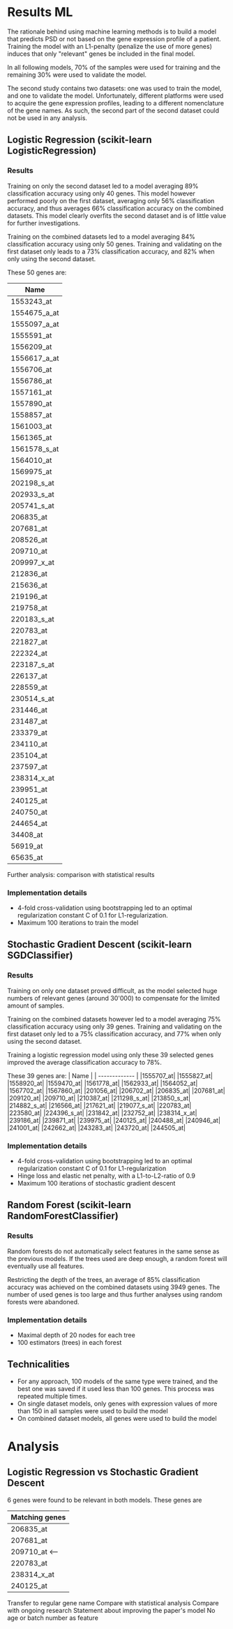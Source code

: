 
# Results ML

The rationale behind using machine learning methods is to build a model that predicts PSD or not based on the gene expression profile of a patient. Training the model with an L1-penalty (penalize the use of more genes) induces that only "relevant" genes be included in the final model.

In all following models, 70% of the samples were used for training and the remaining 30% were used to validate the model.

The second study contains two datasets: one was used to train the model, and one to validate the model. Unfortunately, different platforms were used to acquire the gene expression profiles, leading to a different nomenclature of the gene names. As such, the second part of the second dataset could not be used in any analysis.

## Logistic Regression (scikit-learn LogisticRegression)

### Results
Training on only the second dataset led to a model averaging 89% classification accuracy using only 40 genes. This model however performed poorly on the first dataset, averaging only 56% classification accuracy, and thus averages 66% classification accuracy on the combined datasets. This model clearly overfits the second dataset and is of little value for further investigations.

Training on the combined datasets led to a model averaging 84% classification accuracy using only 50 genes. Training and validating on the first dataset only leads to a 73% classification accuracy, and 82% when only using the second dataset.

These 50 genes are:

| Name | 
| ------------- |
|1553243_at|
|1554675_a_at|
|1555097_a_at|
|1555591_at|
|1556209_at|
|1556617_a_at|
|1556706_at|
|1556786_at|
|1557161_at|
|1557890_at|
|1558857_at|
|1561003_at|
|1561365_at|
|1561578_s_at|
|1564010_at|
|1569975_at|
|202198_s_at|
|202933_s_at|
|205741_s_at|
|206835_at|
|207681_at|
|208526_at|
|209710_at|
|209997_x_at|
|212836_at|
|215636_at|
|219196_at|
|219758_at|
|220183_s_at|
|220783_at|
|221827_at|
|222324_at|
|223187_s_at|
|226137_at|
|228559_at|
|230514_s_at|
|231446_at|
|231487_at|
|233379_at|
|234110_at|
|235104_at|
|237597_at|
|238314_x_at|
|239951_at|
|240125_at|
|240750_at|
|244654_at|
|34408_at|
|56919_at|
|65635_at|

Further analysis: comparison with statistical results

### Implementation details
- 4-fold cross-validation using bootstrapping led to an optimal regularization constant C of 0.1 for L1-regularization.
- Maximum 100 iterations to train the model


## Stochastic Gradient Descent (scikit-learn SGDClassifier)

### Results
Training on only one dataset proved difficult, as the model selected huge numbers of relevant genes (around 30'000) to compensate for the limited amount of samples.

Training on the combined datasets however led to a model averaging 75% classification accuracy using only 39 genes. Training and validating on the first dataset only led to a 75% classification accuracy, and 77% when only using the second dataset.

Training a logistic regression model using only these 39 selected genes improved the average classification accuracy to 78%.

These 39 genes are:
| Name | 
| ------------- |
|1555707_at|
|1555827_at|
|1558920_at|
|1559470_at|
|1561778_at|
|1562933_at|
|1564052_at|
|1567702_at|
|1567860_at|
|201056_at|
|206702_at|
|206835_at|
|207681_at|
|209120_at|
|209710_at|
|210387_at|
|211298_s_at|
|213850_s_at|
|214882_s_at|
|216566_at|
|217621_at|
|219077_s_at|
|220783_at|
|223580_at|
|224396_s_at|
|231842_at|
|232752_at|
|238314_x_at|
|239186_at|
|239871_at|
|239975_at|
|240125_at|
|240488_at|
|240946_at|
|241001_at|
|242662_at|
|243283_at|
|243720_at|
|244505_at|

### Implementation details
- 4-fold cross-validation using bootstrapping led to an optimal regularization constant C of 0.1 for L1-regularization
- Hinge loss and elastic net penalty, with a L1-to-L2-ratio of 0.9
- Maximum 100 iterations of stochastic gradient descent

## Random Forest (scikit-learn RandomForestClassifier)

### Results
Random forests do not automatically select features in the same sense as the previous models. If the trees used are deep enough, a random forest will eventually use all features. 

Restricting the depth of the trees, an average of 85% classification accuracy was achieved on the combined datasets using 3949 genes. The number of used genes is too large and thus further analyses using random forests were abandoned.

### Implementation details
- Maximal depth of 20 nodes for each tree
- 100 estimators (trees) in each forest

## Technicalities
- For any approach, 100 models of the same type were trained, and the best one was saved if it used less than 100 genes. This process was repeated multiple times.
- On single dataset models, only genes with expression values of more than 150 in all samples were used to build the model
- On combined dataset models, all genes were used to build the model

# Analysis

## Logistic Regression vs Stochastic Gradient Descent

6 genes were found to be relevant in both models. These genes are

| Matching genes| 
| ------------- |
|206835_at|
|207681_at|
|209710_at <--|
|220783_at|
|238314_x_at|
|240125_at|   

Transfer to regular gene name
Compare with statistical analysis
Compare with ongoing research
Statement about improving the paper's model
No age or batch number as feature

